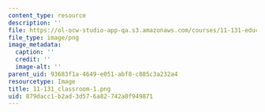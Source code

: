 ```yaml
---
content_type: resource
description: ''
file: https://ol-ocw-studio-app-qa.s3.amazonaws.com/courses/11-131-educational-theory-and-practice-iii-spring-2012/879dacc1b2ad3d576a82742a0f949871_11-131_classroom-1.png
file_type: image/png
image_metadata:
  caption: ''
  credit: ''
  image-alt: ''
parent_uid: 93683f1a-4649-e051-abf8-c885c3a232a4
resourcetype: Image
title: 11-131_classroom-1.png
uid: 879dacc1-b2ad-3d57-6a82-742a0f949871
---
```

